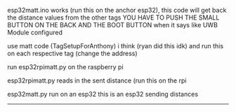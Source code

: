 

esp32matt.ino works (run this on the anchor esp32), this code will get back the distance values from the other tags YOU HAVE TO PUSH THE SMALL BUTTON ON THE BACK AND THE BOOT BUTTON when it says like UWB Module configured

use matt code (TagSetupForAnthony) i think (ryan did this idk) and run this on each respective tag (change the address)


run esp32rpimatt.py on the raspberry pi













esp32rpimatt.py reads in the sent distance (run this on the rpi

esp32matt.py run on an esp32 this is an esp32 sending distances 



_______
